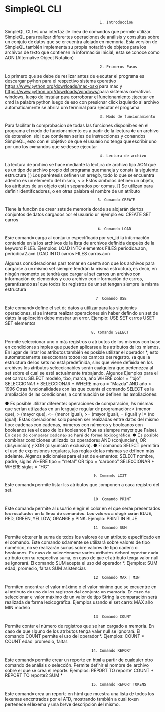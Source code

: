 # SimpleQL CLI
                                               1. Introduccion
SimpleQL CLI es una interfaz de línea de comandos que permite utilizar SimpleQL para
realizar diferentes operaciones de análisis y consultas sobre un conjuto de datos que se
encuentra alojado en memoria. Esta versión de SimpleQL también implementa su propia notación de objetos
para los archivos de texto que contienen la información inicial, esta se conoce como AON
(Alternative Object Notation)

                                               2. Primeros Pasos
Lo primero que se debe de realizar antes de ejecutar el programa es descargar python para el respectivo sistema operativo https://www.python.org/downloads/mac-osx/ para mac
y https://www.python.org/downloads/windows/ para sistemas operativos windows, luego de instalar para corroborar el funcionamiento ejecutar en cmd la palabra python luego de eso con presionar click izquierdo al archivo automaticamente se abrira una terminal para ejecutar el programa

                                               3. Modo de funcionamiento
 Para facilitar la comprobacion de todas las funciones disponibles en el programa el modo de funcionamiento es a partir de la lectura de un archivo de extension .siql que contienen series de
instrucciones y comandos SimpleQL, esto con el objetivo de que el usuario no tenga
que escribir uno por uno los comandos que se desee ejecutar
 
                                               4. Lectura de archivo
La lectura de archivo se hace mediante la lectura de archivo tipo AON que es un tipo de archivo propio del programa que maneja y consta la siguiente estructura ( ) Los paréntesis definen un arreglo, todo lo que se encuentra adentro es un elemento del mismo, < > Estos símbolos definen un objeto, los
atributos de un objeto están separados por
comas. [] Se utilizan para definir identificadores, o en
otras palabra el nombre de un atributo 


                                              5. Comando CREATE
Tiene la función de crear sets de memoria donde se alojarán ciertos conjuntos de
datos cargados por el usuario un ejemplo es: CREATE SET carros
                               
                                              6. Comando LOAD
Este comando carga al conjunto especificado por set_id la información contenida en
la los archivos de la lista de archivos definida después de la keyword FILES.
Ejemplos:
LOAD INTO elementos FILES periodica.aon, periodica2.aon
LOAD INTO carros FILES carros.aon

Algunas consideraciones para tomar en cuenta son que los archivos para cargarse a
un mismo set siempre tendrán la misma estructura, es decir, en ningún momento
se tendrá que cargar al set carros un archivo con información de elementos y otro
archivo con información de carros, garantizando así que todos los registros de un
set tengan siempre la misma estructura
                               
                             
                                             7. Comando USE
Este comando define el set de datos a utilizar para las siguientes operaciones, si se
intenta realizar operaciones sin haber definido un set de datos la aplicación debe
mostrar un error. Ejemplo:
USE SET carros
USET SET elementos

                                           8. Comando SELECT
Permite seleccionar uno o más registros o atributos de los mismos con base en
condiciones simples que pueden aplicarse a los atributos de los mismos.
En lugar de listar los atributos también es posible utilizar el operador *, esto
automáticamente seleccionará todos los campos del registro.
Ya que la estructura de los sets no está predefinida, sino que viene definida en los
archivos los atributos seleccionables serán cualquiera que pertenezca al set sobre el
cual se está actualmente trabajando.
Algunos Ejemplos para el set carros:
SELECT modelo, tipo, marca, año WHERE color = “rojo”
SELECCIONAR *
SELECCIONAR * WHERE marca = “Mazda” AND año < 1996
Otras funcionalidades con las que cuenta el comando SELECT es la ampliación de las
condiciones, a continuación se definen las ampliaciones:

● Es posible utilizar diferentes operaciones de comparación, las mismas que
serían utilizadas en un lenguaje regular de programación: < (menor que), >
(mayor que), <= (menor igual), >= (mayor igual), = (igual) y != (no igual). Estas
operaciones solo pueden ser realizadas entre datos del mismo tipo: cadenas
con cadenas, números con números y booleanos con booleanos (en el caso
de los booleanos True es siempre mayor que False). En caso de comparar
cadenas se hará de forma lexicográfica.
● Es posible combinar condiciones utilizado los operadores AND (conjunción),
OR (disyunción) y XOR (disyunción exclusiva).
● El comando SELECT permitirá el uso de expresiones regulares, las reglas de
las mismas se definen más adelante.
Algunos adicionales para el set de elementos:
SELECT nombre, padre, siglas WHERE tipo = “metal” OR tipo = “carbono”
SELECCIONAR * WHERE siglas = “HG” 

                                            9. Comando LIST
Este comando permite listar los atributos que componen a cada registro del set.


                                            10. Comando PRINT
Este comando permite al usuario elegir el color en el que serán presentados los
resultados en la línea de comandos. Los valores a elegir serán BLUE, RED, GREEN,
YELLOW, ORANGE y PINK. Ejemplo:
PRINT IN BLUE

                                            11. Comando SUM
Permite obtener la suma de todos los valores de un atributo especificado en el
comando. Este comando solamente se utilizará sobre valores de tipo numérico, no
se realizarán sumas sobre valores de tipo cadena o booleanos. En caso de
seleccionarse varios atributos deberá reportar cada atributo con su respectiva
suma, en caso de que el atributo tenga valor null se ignorará. El comando SUM
acepta el uso del operador *.
Ejemplos:
SUM edad, promedio, faltas
SUM asistencias

                                            12. Comando MAX | MIN
Permiten encontrar el valor máximo o el valor mínimo que se encuentre en el
atributo de uno de los registros del conjunto en memoria. En caso de seleccionar el
valor máximo de un valor de tipo String la comparación será realizada de forma
lexicográfica. Ejemplos usando el set carro:
MAX año
MIN modelo


                                            13. Comando COUNT
Permite contar el número de registros que se han cargado a memoria. En caso de
que alguno de los atributos tenga valor null se ignorará. El comando COUNT
permite el uso del operador *.
Ejemplos:
COUNT *
COUNT edad, promedio, faltas

                                           14. Comando REPORT
Este comando permite crear un reporte en html a partir de cualquier otro comando
de análisis o selección. Permite 
definir el nombre del archivo sobre el que se crea el reporte.
Ejemplos:
REPORT TO reporte1 COUNT *
REPORT TO reporte2 SUM *

                                           15. Comando REPORT TOKENS
Este comando crea un reporte en html que muestra una lista de todos los
lexemas encontrados por el AFD, mostrando también a cual token pertenece
el lexema y una breve descripción del mismo.
                             


